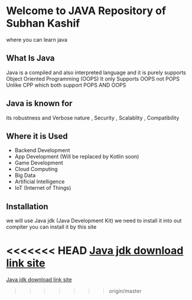 # Welcome to JAVA Repository of Subhan Kashif
where you can learn java

## What Is Java
Java is a compiled and also interpreted language and it is purely supports Object Oriented Programming (OOPS) It only Supports OOPS not POPS Unlike CPP which both support POPS AND OOPS

## Java is known for
its robustness and Verbose nature , Security , Scalablity , Compatibility

## Where it is Used
- Backend Development
- App Development (Will be replaced by Kotlin soon)
- Game Development
- Cloud Computing
- Big Data
- Artificial Intelligence
- IoT (Internet of Things)

## Installation
we will use Java jdk (Java Development Kit) we need to install it into out compiter
you can install it by this site

<<<<<<< HEAD
[Java jdk download link site]("https://download.oracle.com/java/21/latest/jdk-21_windows-x64_bin.msi)
=======
[Java jdk download link site]("https://download.oracle.com/java/21/latest/jdk-21_windows-x64_bin.msi")
>>>>>>> origin/master
